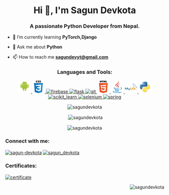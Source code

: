 <h1 align="center">Hi 👋, I'm Sagun Devkota</h1>
<h3 align="center">A passionate Python Developer from Nepal.</h3>



- 🌱 I’m currently learning **PyTorch,Django**

- 💬 Ask me about **Python**

- 📫 How to reach me **sagundevyt@gmail.com**



<h3 align="center">Languages and Tools:</h3>
<p align="center"> <a href="https://developer.android.com" target="_blank" rel="noreferrer"> <img src="https://raw.githubusercontent.com/devicons/devicon/master/icons/android/android-original-wordmark.svg" alt="android" width="40" height="40"/> </a> <a href="https://www.w3schools.com/css/" target="_blank" rel="noreferrer"> <img src="https://raw.githubusercontent.com/devicons/devicon/master/icons/css3/css3-original-wordmark.svg" alt="css3" width="40" height="40"/> </a> <a href="https://firebase.google.com/" target="_blank" rel="noreferrer"> <img src="https://www.vectorlogo.zone/logos/firebase/firebase-icon.svg" alt="firebase" width="40" height="40"/> </a> <a href="https://flask.palletsprojects.com/" target="_blank" rel="noreferrer"> <img src="https://www.vectorlogo.zone/logos/pocoo_flask/pocoo_flask-icon.svg" alt="flask" width="40" height="40"/> </a> <a href="https://git-scm.com/" target="_blank" rel="noreferrer"> <img src="https://www.vectorlogo.zone/logos/git-scm/git-scm-icon.svg" alt="git" width="40" height="40"/> </a> <a href="https://www.w3.org/html/" target="_blank" rel="noreferrer"> <img src="https://raw.githubusercontent.com/devicons/devicon/master/icons/html5/html5-original-wordmark.svg" alt="html5" width="40" height="40"/> </a> <a href="https://www.java.com" target="_blank" rel="noreferrer"> <img src="https://raw.githubusercontent.com/devicons/devicon/master/icons/java/java-original.svg" alt="java" width="40" height="40"/> </a> <a href="https://www.mysql.com/" target="_blank" rel="noreferrer"> <img src="https://raw.githubusercontent.com/devicons/devicon/master/icons/mysql/mysql-original-wordmark.svg" alt="mysql" width="40" height="40"/> </a> <a href="https://www.python.org" target="_blank" rel="noreferrer"> <img src="https://raw.githubusercontent.com/devicons/devicon/master/icons/python/python-original.svg" alt="python" width="40" height="40"/> </a> <a href="https://scikit-learn.org/" target="_blank" rel="noreferrer"> <img src="https://upload.wikimedia.org/wikipedia/commons/0/05/Scikit_learn_logo_small.svg" alt="scikit_learn" width="40" height="40"/> </a> <a href="https://www.selenium.dev" target="_blank" rel="noreferrer"> <img src="https://raw.githubusercontent.com/detain/svg-logos/780f25886640cef088af994181646db2f6b1a3f8/svg/selenium-logo.svg" alt="selenium" width="40" height="40"/> </a> <a href="https://spring.io/" target="_blank" rel="noreferrer"> <img src="https://www.vectorlogo.zone/logos/springio/springio-icon.svg" alt="spring" width="40" height="40"/> </a> </p>

<p align="center"><img align="center" src="https://github-readme-stats.vercel.app/api/top-langs?username=sagundevkota&show_icons=true&locale=en&layout=compact&theme=dark" alt="sagundevkota" /></p>

<p align="center">&nbsp;<img align="center" src="https://github-readme-stats.vercel.app/api?username=sagundevkota&show_icons=true&locale=en&theme=dark" alt="sagundevkota" /></p>

<p align="center"><img align="center" src="https://github-readme-streak-stats.herokuapp.com/?user=sagundevkota&theme=dark" alt="sagundevkota" /></p>

<h3 align="left">Connect with me:</h3>
<p align="left">
<a href="https://stackoverflow.com/users/10781340/sagun-devkota" target="blank"><img align="center" src="https://raw.githubusercontent.com/rahuldkjain/github-profile-readme-generator/master/src/images/icons/Social/stack-overflow.svg" alt="sagun-devkota" height="30" width="40" /></a>
<a href="https://www.leetcode.com/sagun_devkota" target="blank"><img align="center" src="https://raw.githubusercontent.com/rahuldkjain/github-profile-readme-generator/master/src/images/icons/Social/leet-code.svg" alt="sagun_devkota" height="30" width="40" /></a>
</p>
<h3 align="left">Certificates:</h3>
<p align="left">
<a href="https://github.com/SagunDevkota/SagunDevkota/blob/main/Certificates/R5iK7HMxJGBgaSbvk_J.P.%20Morgan_QrredNvsNM3nnDaCJ_1658846936969_completion_certificate.pdf" target="blank"><img align="center" src="https://upload.wikimedia.org/wikipedia/commons/a/ad/J_P_Morgan_Logo_2008.svg" alt="certificate" height="30" width="40" /></a>
</p>
<p align="right"> <img src="https://komarev.com/ghpvc/?username=sagundevkota&label=Profile%20views&color=0e75b6&style=flat" alt="sagundevkota" /> </p>
